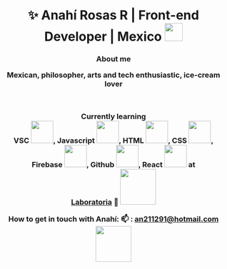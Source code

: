 <div align="center">

<h1 align="center"> ✨ Anahí Rosas R | Front-end Developer | Mexico <img src="https://media.giphy.com/media/2Yj2vRSHrhZIUyVPGl/giphy.gif" width="40"></h3>
<h3 align="center"> About me<br>
  <p> Mexican, philosopher, arts and tech enthusiastic, ice-cream lover</p> <br>
    


Currently learning <br>
VSC <img src ="https://media.giphy.com/media/SS8CV2rQdlYNLtBCiF/source.gif" width="50">,          Javascript <img src= "https://media.giphy.com/media/dC3EHvqJ61hNReoxMV/giphy.gif" width="50">,    HTML <img src="https://media.giphy.com/media/XAxylRMCdpbEWUAvr8/giphy.gif" width="50">,   CSS <img src="https://media.giphy.com/media/fsEaZldNC8A1PJ3mwp/giphy.gif" width ="50">,   Firebase <img src="https://media.giphy.com/media/Ri2TUcKlaOcaDBxFpY/giphy.gif" width="50" >,    Github <img src="https://media.giphy.com/media/kH1DBkPNyZPOk0BxrM/giphy.gif" width="50">,   React <img src= "https://media.giphy.com/media/XAxylRMCdpbEWUAvr8/giphy.gif" width="50">
at <br> [Laboratoria](https://www.laboratoria.la/) 💛 
<img src="https://media.giphy.com/media/YqWwG9OLqD3LzbGoZU/giphy.gif" width="80">









 
How to get in touch with Anahí: 
📫 : an211291@hotmail.com 
<img src= "https://media.giphy.com/media/3bu85lsWhBTlWcOMN6/giphy.gif" width="80">
</div>
<!---
anahir21/anahir21 is a ✨ special ✨ repository because its `README.md` (this file) appears on your GitHub profile.
You can click the Preview link to take a look at your changes.
--->
